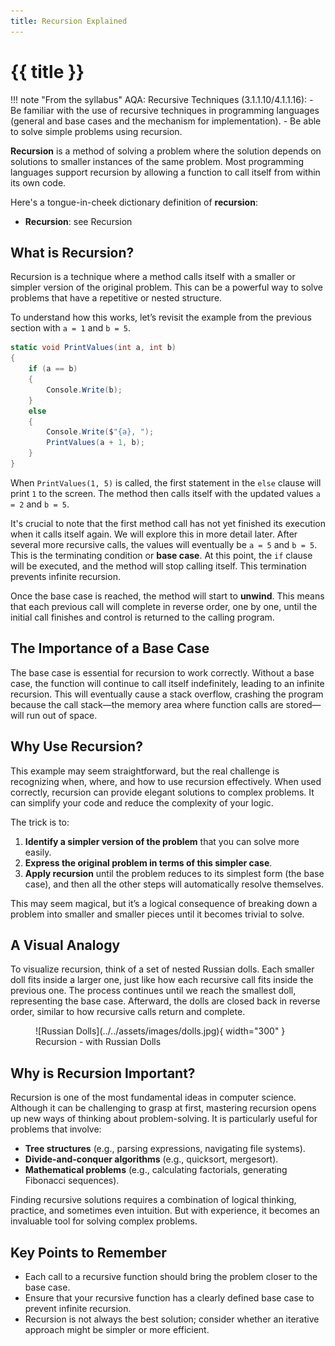 ```yaml
---
title: Recursion Explained
---
```


# {{ title }}

!!! note "From the syllabus"
    AQA: Recursive Techniques (3.1.1.10/4.1.1.16): 
    - Be familiar with the use of recursive techniques in programming languages (general and base cases and the mechanism for implementation).
    - Be able to solve simple problems using recursion.

**Recursion** is a method of solving a problem where the solution depends on solutions to smaller instances of the same problem. Most programming languages support recursion by allowing a function to call itself from within its own code.

Here's a tongue-in-cheek dictionary definition of __recursion__:

- __Recursion__: see Recursion

## What is Recursion?

Recursion is a technique where a method calls itself with a smaller or simpler version of the original problem. This can be a powerful way to solve problems that have a repetitive or nested structure.

To understand how this works, let’s revisit the example from the previous section with `a = 1` and `b = 5`. 

```csharp
static void PrintValues(int a, int b)
{
    if (a == b)
    {
        Console.Write(b);
    }
    else
    {
        Console.Write($"{a}, ");
        PrintValues(a + 1, b);
    }
}
```


When `PrintValues(1, 5)` is called, the first statement in the `else` clause will print `1` to the screen. The method then calls itself with the updated values `a = 2` and `b = 5`. 

It's crucial to note that the first method call has not yet finished its execution when it calls itself again. We will explore this in more detail later. After several more recursive calls, the values will eventually be `a = 5` and `b = 5`. This is the terminating condition or __base case__. At this point, the `if` clause will be executed, and the method will stop calling itself. This termination prevents infinite recursion.

Once the base case is reached, the method will start to __unwind__. This means that each previous call will complete in reverse order, one by one, until the initial call finishes and control is returned to the calling program.

## The Importance of a Base Case

The base case is essential for recursion to work correctly. Without a base case, the function will continue to call itself indefinitely, leading to an infinite recursion. This will eventually cause a stack overflow, crashing the program because the call stack—the memory area where function calls are stored—will run out of space.

## Why Use Recursion?

This example may seem straightforward, but the real challenge is recognizing when, where, and how to use recursion effectively. When used correctly, recursion can provide elegant solutions to complex problems. It can simplify your code and reduce the complexity of your logic.

The trick is to:

1. **Identify a simpler version of the problem** that you can solve more easily.
2. **Express the original problem in terms of this simpler case**.
3. **Apply recursion** until the problem reduces to its simplest form (the base case), and then all the other steps will automatically resolve themselves.

This may seem magical, but it’s a logical consequence of breaking down a problem into smaller and smaller pieces until it becomes trivial to solve.

## A Visual Analogy

To visualize recursion, think of a set of nested Russian dolls. Each smaller doll fits inside a larger one, just like how each recursive call fits inside the previous one. The process continues until we reach the smallest doll, representing the base case. Afterward, the dolls are closed back in reverse order, similar to how recursive calls return and complete.

<figure markdown="span">
  ![Russian Dolls](../../assets/images/dolls.jpg){ width="300" }
  <figcaption>Recursion - with Russian Dolls</figcaption>
</figure>

## Why is Recursion Important?

Recursion is one of the most fundamental ideas in computer science. Although it can be challenging to grasp at first, mastering recursion opens up new ways of thinking about problem-solving. It is particularly useful for problems that involve:

- **Tree structures** (e.g., parsing expressions, navigating file systems).
- **Divide-and-conquer algorithms** (e.g., quicksort, mergesort).
- **Mathematical problems** (e.g., calculating factorials, generating Fibonacci sequences).

Finding recursive solutions requires a combination of logical thinking, practice, and sometimes even intuition. But with experience, it becomes an invaluable tool for solving complex problems.

## Key Points to Remember

- Each call to a recursive function should bring the problem closer to the base case.
- Ensure that your recursive function has a clearly defined base case to prevent infinite recursion.
- Recursion is not always the best solution; consider whether an iterative approach might be simpler or more efficient.


